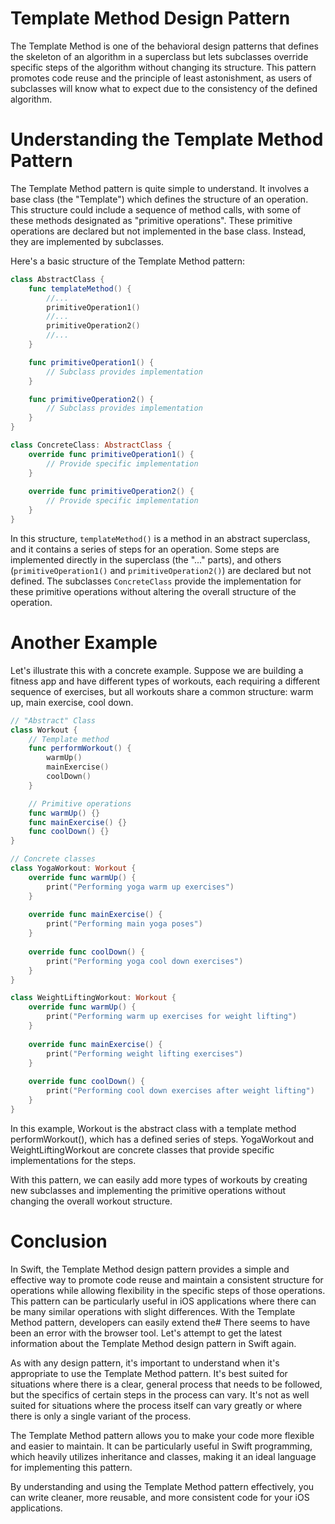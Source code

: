 # Template Method Design Pattern

The Template Method is one of the behavioral design patterns that defines the skeleton of an algorithm in a superclass but lets subclasses override specific steps of the algorithm without changing its structure. This pattern promotes code reuse and the principle of least astonishment, as users of subclasses will know what to expect due to the consistency of the defined algorithm.

# Understanding the Template Method Pattern

The Template Method pattern is quite simple to understand. It involves a base class (the "Template") which defines the structure of an operation. This structure could include a sequence of method calls, with some of these methods designated as "primitive operations". These primitive operations are declared but not implemented in the base class. Instead, they are implemented by subclasses.

Here's a basic structure of the Template Method pattern:
```swift
class AbstractClass {
    func templateMethod() {
        //...
        primitiveOperation1()
        //...
        primitiveOperation2()
        //...
    }

    func primitiveOperation1() {
        // Subclass provides implementation
    }

    func primitiveOperation2() {
        // Subclass provides implementation
    }
}

class ConcreteClass: AbstractClass {
    override func primitiveOperation1() {
        // Provide specific implementation
    }
    
    override func primitiveOperation2() {
        // Provide specific implementation
    }
}
```
In this structure, `templateMethod()` is a method in an abstract superclass, and it contains a series of steps for an operation. Some steps are implemented directly in the superclass (the "..." parts), and others (`primitiveOperation1()` and `primitiveOperation2()`) are declared but not defined. The subclasses `ConcreteClass` provide the implementation for these primitive operations without altering the overall structure of the operation.

# Another Example

Let's illustrate this with a concrete example. Suppose we are building a fitness app and have different types of workouts, each requiring a different sequence of exercises, but all workouts share a common structure: warm up, main exercise, cool down.

```swift
// "Abstract" Class
class Workout {
    // Template method
    func performWorkout() {
        warmUp()
        mainExercise()
        coolDown()
    }

    // Primitive operations
    func warmUp() {}
    func mainExercise() {}
    func coolDown() {}
}

// Concrete classes
class YogaWorkout: Workout {
    override func warmUp() {
        print("Performing yoga warm up exercises")
    }
    
    override func mainExercise() {
        print("Performing main yoga poses")
    }
    
    override func coolDown() {
        print("Performing yoga cool down exercises")
    }
}

class WeightLiftingWorkout: Workout {
    override func warmUp() {
        print("Performing warm up exercises for weight lifting")
    }
    
    override func mainExercise() {
        print("Performing weight lifting exercises")
    }
    
    override func coolDown() {
        print("Performing cool down exercises after weight lifting")
    }
}
```
In this example, Workout is the abstract class with a template method performWorkout(), which has a defined series of steps. YogaWorkout and WeightLiftingWorkout are concrete classes that provide specific implementations for the steps.

With this pattern, we can easily add more types of workouts by creating new subclasses and implementing the primitive operations without changing the overall workout structure.

# Conclusion

In Swift, the Template Method design pattern provides a simple and effective way to promote code reuse and maintain a consistent structure for operations while allowing flexibility in the specific steps of those operations. This pattern can be particularly useful in iOS applications where there can be many similar operations with slight differences. With the Template Method pattern, developers can easily extend the# There seems to have been an error with the browser tool. Let's attempt to get the latest information about the Template Method design pattern in Swift again.

As with any design pattern, it's important to understand when it's appropriate to use the Template Method pattern. It's best suited for situations where there is a clear, general process that needs to be followed, but the specifics of certain steps in the process can vary. It's not as well suited for situations where the process itself can vary greatly or where there is only a single variant of the process.

The Template Method pattern allows you to make your code more flexible and easier to maintain. It can be particularly useful in Swift programming, which heavily utilizes inheritance and classes, making it an ideal language for implementing this pattern.

By understanding and using the Template Method pattern effectively, you can write cleaner, more reusable, and more consistent code for your iOS applications.
